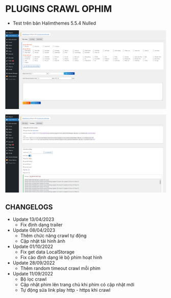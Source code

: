 # PLUGINS CRAWL OPHIM
  - Test trên bản Halimthemes 5.5.4 Nulled

![Alt text](Screenshot-2023-04-08-141930.png?raw=true "Image Demo")

![Alt text](Screenshot-2023-04-08-141958.png?raw=true "Image Demo")

## CHANGELOGS
  - Update 13/04/2023
    + Fix định dạng trailer
  - Update 08/04/2023
    + Thêm chức năng crawl tự động
    + Cập nhật tải hình ảnh
  - Update 01/10/2022
    + Fix get data LocalStorage
    + Fix cào định dạng lẻ bộ phim hoạt hình
  - Update 28/09/2022
    + Thêm random timeout crawl mỗi phim
  - Update 11/09/2022
    + Bộ lọc crawl
    + Cập nhật phim lên trang chủ khi phim có cập nhật mới
    + Tự động sửa link play http - https khi crawl

